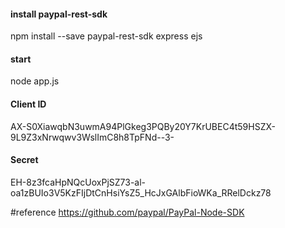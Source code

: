 
#### install paypal-rest-sdk
npm install --save  paypal-rest-sdk express ejs

#### start
node app.js


#### Client ID
AX-S0XiawqbN3uwmA94PlGkeg3PQBy20Y7KrUBEC4t59HSZX-9L9Z3xNrwqwv3WslImC8h8TpFNd--3-
#### Secret
EH-8z3fcaHpNQcUoxPjSZ73-al-oa1zBUIo3V5KzFIjDtCnHsiYsZ5_HcJxGAlbFioWKa_RRelDckz78



#reference
https://github.com/paypal/PayPal-Node-SDK
